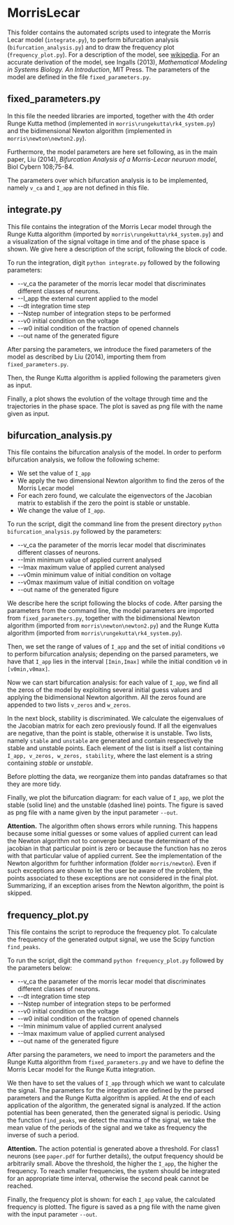 # MorrisLecar

This folder contains the automated scripts used to integrate the Morris Lecar model (`integrate.py`), to perform bifurcation analysis (`bifurcation_analysis.py`) and to draw the frequency plot (`frequency_plot.py`). For a description of the model, see [wikipedia](https://en.wikipedia.org/wiki/Morris–Lecar_model). For an accurate derivation of the model, see Ingalls (2013), *Mathematical Modeling in Systems Biology. An Introduction*, MIT Press. The parameters of the model are defined in the file `fixed_parameters.py`.

## fixed_parameters.py

In this file the needed libraries are imported, together with the 4th order Runge Kutta method (implemented in `morris\rungekutta\rk4_system.py`) and the bidimensional Newton algorithm (implemented in `morris\newton\newton2.py`). 

Furthermore, the model parameters are here set following, as in the main paper, Liu (2014), *Bifurcation Analysis of a Morris-Lecar neuruon model*, Biol Cybern 108;75-84. 

The parameters over which bifurcation analysis is to be implemented, namely `v_ca` and `I_app` are not defined in this file.

## integrate.py

This file contains the integration of the Morris Lecar model through the Runge Kutta algorithm (imported by `morris\rungekutta\rk4_system.py`) and a visualization of the signal voltage in time and of the phase space is shown. 
We give here a description of the script, following the block of code.

To run the integration, digit `python integrate.py` followed by the following parameters:
* --v_ca  the parameter of the morris lecar model that discriminates different classes of neurons.
* --I_app the external current applied to the model 
* --dt    integration time step
* --Nstep number of integration steps to be performed
* --v0    initial condition on the voltage
* --w0    initial condition of the fraction of opened channels
* --out   name of the generated figure

After parsing the parameters, we introduce the fixed parameters of the model as described by Liu (2014), importing them from `fixed_parameters.py`. 

Then, the Runge Kutta algorithm is applied following the parameters given as input.

Finally, a plot shows the evolution of the voltage through time and the trajectories in the phase space. The plot is saved as png file with the name given as input. 

## bifurcation_analysis.py

This file contains the bifurcation analysis of the model. In order to perform bifurcation analysis, we follow the following scheme:
* We set the value of `I_app`
* We apply the two dimensional Newton algorithm to find the zeros of the Morris Lecar model
* For each zero found, we calculate the eigenvectors of the Jacobian matrix to establish if the zero the point is stable or unstable.
* We change the value of `I_app`.

To run the script, digit the command line from the present directory `python bifurcation_analysis.py` followed by the parameters:
* --v_ca  the parameter of the morris lecar model that discriminates different classes of neurons.
* --Imin  minimum value of applied current analysed
* --Imax  maximum value of applied current analysed 
* --v0min minimum value of initial condition on voltage
* --v0max maximum value of initial condition on voltage
* --out   name of the generated figure

We describe here the script following the blocks of code. After parsing the parameters from the command line, the model parameters are imported from `fixed_parameters.py`, together with the bidimensional Newton algorithm (imported from `morris\newton\newton2.py`) and the Runge Kutta algorithm (imported from `morris\rungekutta\rk4_system.py`).

Then, we set the range of values of `I_app` and the set of initial conditions `v0` to perform bifurcation analysis; depending on the parsed parameters, we have that `I_app` lies in the interval `[Imin,Imax]` while the initial condition `v0` in `[v0min,v0max]`. 

Now we can start bifurcation analysis: for each value of `I_app`, we find all the zeros of the model by exploiting several initial guess values and applying the bidimensional Newton algorithm. 
All the zeros found are appended to two lists `v_zeros` and `w_zeros`.

In the next block, stability is discriminated. We calculate the eigenvalues of the Jacobian matrix for each zero previously found. If all the eigenvalues are negative, than the point is stable, otherwise it is unstable. 
Two lists, namely `stable` and `unstable` are generated and contain respectively the stable and unstable points. Each element of the list is itself a list containing `I_app, v_zeros, w_zeros, stability`, where the last element is a string containing *stable* or *unstable*.

Before plotting the data, we reorganize them into pandas dataframes so that they are more tidy.

Finally, we plot the bifurcation diagram: for each value of `I_app`, we plot the stable (solid line) and the unstable (dashed line) points. 
The figure is saved as png file with a name given by the input parameter `--out`.

**Attention.** The algorithm often shows errors while running. This happens because some initial guesses or some values of applied current can lead the Newton algorithm not to converge because the determinant of the jacobian in that particular point is zero or because the function has no zeros with that particular value of applied current. See the implementation of the Newton algorithm for furhther information (folder `morris/newton`). 
Even if such exceptions are shown to let the user be aware of the problem, the points associated to these exceptions are not considered in the final plot. Summarizing, if an exception arises from the Newton algorithm, the point is skipped. 

## frequency_plot.py

This file contains the script to reproduce the frequency plot. 
To calculate the frequency of the generated output signal, we use the Scipy function `find_peaks`.

To run the script, digit the command `python frequency_plot.py` followed by the parameters below:
* --v_ca  the parameter of the morris lecar model that discriminates different classes of neurons.
* --dt    integration time step
* --Nstep number of integration steps to be performed
* --v0    initial condition on the voltage
* --w0    initial condition of the fraction of opened channels
* --Imin  minimum value of applied current analysed
* --Imax  maximum value of applied current analysed 
* --out   name of the generated figure

After parsing the parameters, we need to import the parameters and the Runge Kutta algorithm from `fixed_parameters.py` and we have to define the Morris Lecar model for the Runge Kutta integration.

We then have to set the values of `I_app` through which we want to calculate the signal. The parameters for the integration are defined by the parsed parameters and the Runge Kutta algorithm is applied.
At the end of each application of the algorithm, the generated signal is analyzed. If the action potential has been generated, then the generated signal is periodic. Using the function `find_peaks`, we detect the maxima of the signal, we take the mean value of the periods of the signal and we take as frequency the inverse of such a period. 

**Attention.** The action potential is generated above a threshold. For class1 neurons (see `paper.pdf` for further details), the output frequency should be arbitrarily small. Above the threshold, the higher the `I_app`, the higher the frequency. To reach smaller frequencies, the system should be integrated for an appropriate time interval, otherwise the second peak cannot be reached. 

Finally, the frequency plot is shown: for each `I_app` value, the calculated frequency is plotted. The figure is saved as a png file with the name given with the input parameter `--out`. 

